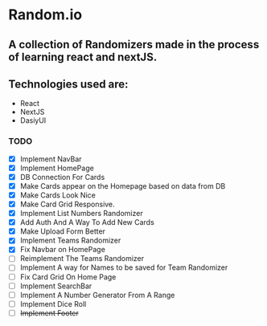# Random.io

## A collection of Randomizers made in the process of learning react and nextJS.
## Technologies used are:
- React
- NextJS
- DasiyUI

### TODO
- [x] Implement NavBar
- [x] Implement HomePage
- [x] DB Connection For Cards
- [x] Make Cards appear on the Homepage based on data from DB
- [x] Make Cards Look Nice
- [x] Make Card Grid Responsive.
- [x] Implement List Numbers Randomizer
- [x] Add Auth And A Way To Add New Cards
- [x] Make Upload Form Better
- [x] Implement Teams Randomizer
- [x] Fix Navbar on HomePage
- [ ] Reimplement The Teams Randomizer 
- [ ] Implement A way for Names to be saved for Team Randomizer
- [ ] Fix Card Grid On Home Page
- [ ] Implement SearchBar
- [ ] Implement A Number Generator From A Range 
- [ ] Implement Dice Roll
- [ ] <s>Implement Footer</s>
